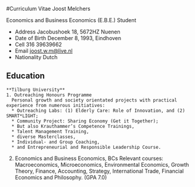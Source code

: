 #Curriculum Vitae Joost Melchers

Economics and Business Economics (E.B.E.) Student

* Address		      Jacobushoek 18, 5672HZ Nuenen
* Date of Birth 	December 8, 1993, Eindhoven
* Cell 		        316 39639662
* Email 		      joost.w.m@live.nl 
* Nationality   	Dutch

## Education
    **Tilburg University**
    1. Outreaching Honours Programme
      Personal growth and society orientated projects with practical experience from numerous initiatives: 
      * Outreaching Labs: (1) Elderly Care: Role of Innovation, and (2) SMART*LIGHT; 
      * Community Project: Sharing Economy (Get it Together); 
      * But also Krauthammer’s Competence Trainings, 
      * Talent Management Training, 
      * diverse Masterclasses, 
      * Individual- and Group Coaching, 
      * and Entrepreneurial and Responsible Leadership Course.
      
   2. Economics and Business Economics, BCs
      Relevant courses: Macroeconomics, Microeconomics, Environmental Economics,
      Growth Theory, Finance, Accounting, Strategy, International Trade, Financial 				
      Economics and Philosophy. (GPA 7.0)
    
